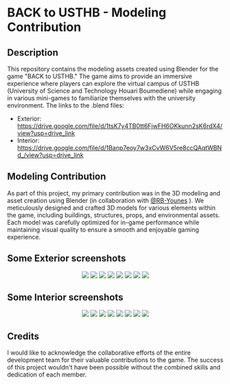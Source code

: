 # BACK to USTHB - Modeling Contribution

## Description
This repository contains the modeling assets created using Blender for the game "BACK to USTHB." The game aims to provide an immersive experience where players can explore the virtual campus of USTHB (University of Science and Technology Houari Boumediene) while engaging in various mini-games to familiarize themselves with the university environment.
The links to the .blend files:
  + Exterior:
      https://drive.google.com/file/d/1tsK7y4TB0tt6FjwFH6OKkunn2sK6rdX4/view?usp=drive_link
  + Interior:
      https://drive.google.com/file/d/1Banp7eoy7w3xCvW6V5re8ccQAqtWBNd_/view?usp=drive_link

## Modeling Contribution
As part of this project, my primary contribution was in the 3D modeling and asset creation using Blender (in collaboration with [@RB-Younes](https://www.github.com/RB-Younes) ). We meticulously designed and crafted 3D models for various elements within the game, including buildings, structures, props, and environmental assets. Each model was carefully optimized for in-game performance while maintaining visual quality to ensure a smooth and enjoyable gaming experience.

## Some Exterior screenshots
<p align="center">
  <img src="exterior/all.png">
  <img src="exterior/1.png">
  <img src="exterior/2.png">
  <img src="exterior/3.png">
  <img src="exterior/4.png">
  <img src="exterior/5.png">
  <img src="exterior/6.png">
  <img src="exterior/7.png">
</p>

## Some Interior screenshots
<p align="center">
  <img src="interior/1.png">
  <img src="interior/2.png">
  <img src="interior/3.png">
  <img src="interior/4.png">
  <img src="interior/5.png">
  <img src="interior/9.png">
  <img src="interior/7.png">
  <img src="interior/8.png">
</p>

## Credits
I would like to acknowledge the collaborative efforts of the entire development team for their valuable contributions to the game. The success of this project wouldn't have been possible without the combined skills and dedication of each member.


